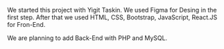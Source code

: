 We started this project with Yigit Taskin. We used Figma for Desing in the first step. After that we used HTML, CSS, Bootstrap, JavaScript, React.JS for Fron-End.

We are planning to add Back-End with PHP and MySQL.
